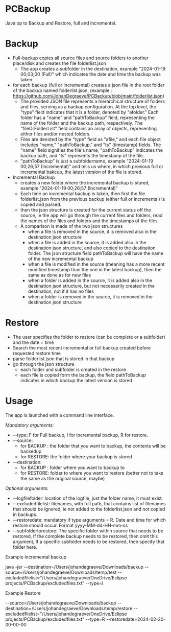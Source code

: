 # PCBackup
Java op to Backup and Restore, full and incremental.

# Backup
- Full-backup copies all source files and source folders to another place/disk and creates the file folderlist.json
  - The app creates a subfolder in the destination, example "2024-01-19 00;03;00 (Full)" which indicates the date and time the backup was taken
- for each backup (full or incremental) creates a json file in the root folder of the backup named folderlist.json, (example : https://github.com/JohanDegraeve/PCBackup/blob/main/folderlist.json)
  - The provided JSON file represents a hierarchical structure of folders and files, serving as a backup configuration. At the top level, the "type" field indicates that it is a folder, denoted by "afolder." Each folder has a "name" and "pathToBackup" field, representing the name of the folder and the backup path, respectively. The "fileOrFolderList" field contains an array of objects, representing either files and/or nested folders.
  - Files are denoted by the "type" field as "afile," and each file object includes "name," "pathToBackup," and "ts" (timestamp) fields. The "name" field signifies the file's name, "pathToBackup" indicates the backup path, and "ts" represents the timestamp of the file.
  - "pathToBackup" is just a subfoldername, example "2024-01-19 00;26;57 (Incremental)" and tells us where, in which previous full or incremental bakcup, the latest version of the file is stored.
- Incremental Backup
  - creates a new folder where the incremental backup is stored, example "2024-01-19 00;26;57 (Incremental)"
  - Each time an incremental backup is taken, then first the file folderlist.json from the previous backup (either full or incremental) is copied and parsed.
  - then the json structure is created for the current status off the source, ie the app will go through the current files and folders, read the names of the files and folders and the timestamps of the files
  - A comparison is made of the two json structures
      - when a file is removed in the source, it is removed also in the destination json structure
      - when a file is added in the source, it is added also in the destination json structure, and also copied to the destination folder. The json structure field pathToBackup will have the name of the new incremental backup
      - when a file is modified in the source (meaning has a more recent modified timestamp than the one in the latest backup), then the same as done as for new files
      - when a folder is added in the source, it is added also in the destination json structure, but not necessarily created in the destination, not if it has no files
      - when a folder is removed in the source, it is removed in the destination json structure

     
# Restore
- The user specifies the folder to restore (can be complete or a subfolder) and the date + time
- Search the most recent incremental or full backup created before requested restore time 
- parse folderlist.json that is stored in that backup
- go through the json structure
    - each folder and subfolder is created in the restore
    - each file is copied form the backup, the field pathToBackup indicates in which backup the latest version is stored
   
# Usage

The app is launched with a command line interface.

*Mandatory arguments:*
  - --type: F for Full backup, I for incremental backup, R for restore.
  - --source:
    - for BACKUP : the folder that you want to backup, the contents will be backedup
    - for RESTORE: the folder where your backup is stored
  - --destination:
    - for BACKUP : folder where you want to backup to
    - for RESTORE: folder to where you want to restore (better not to take the same as the original source, maybe)

*Optional arguments:*
  - --logfilefolder: location of the logfile, just the folder name, it must exist.
  - --excludedfilelist: filenames, with full path, that contains list of filenames that should be ignored, ie not added to the folderlist.json and not copied in backups.
  - --restoredate: mandatory if type arguments = R. Date and time for which restore should occur. Format yyyy-MM-dd-HH-mm-ss
  - --subfoldertorestore: The specific folder within source that needs to be restored, If the complete backup needs to be restored, then omit this argument, If a specific subfolder needs to be restored, then specify that folder here.


Example Incremental backup

java -jar --destination=/Users/johandegraeve/Downloads/backup --source=/Users/johandegraeve/Downloads/temp/test --excludedfilelist="/Users/johandegraeve/OneDrive/Eclipse projects/PCBackup/excludedfiles.txt" --type=I

Example Restore

--source=/Users/johandegraeve/Downloads/backup --destination=/Users/johandegraeve/Downloads/temp/restore --excludedfilelist="/Users/johandegraeve/OneDrive/Eclipse projects/PCBackup/excludedfiles.txt" --type=R --restoredate=2024-02-20-00-00-00
